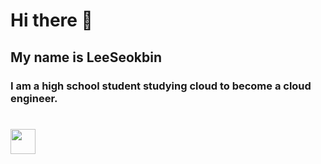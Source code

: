 # Hi there 👋
## My name is LeeSeokbin

### I am a high school student studying cloud to become a cloud engineer. <h1><img src="https://github.com/LeeSeokBln/LeeSeokbln/assets/101256150/dbacbaa4-977e-4bf3-aca5-68770644b302" width="40"><h1>



